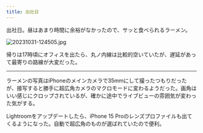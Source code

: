 ```yaml
---
title: 出社日
---
```


出社日。昼はあまり時間に余裕がなかったので、サッと食べられるラーメン。

![20231031-124505.jpg](https://ceshmina-photos.s3.ap-northeast-1.amazonaws.com/medium/202310/20231031-124505.jpg)

帰りは17時頃にオフィスを出たら、丸ノ内線は比較的空いていたが、遅延があって最寄りの路線が大変だった。

---

ラーメンの写真はiPhoneのメインカメラで35mmにして撮ったつもりだったが、接写すると勝手に超広角カメラのマクロモードに変わるようだった。画角はいい感じにクロップされているが、確かに途中でライブビューの雰囲気が変わった気がする。

Lightroomをアップデートしたら、iPhone 15 Proのレンズプロファイルも出てくるようになった。自動で超広角のものが選ばれていたので便利。
